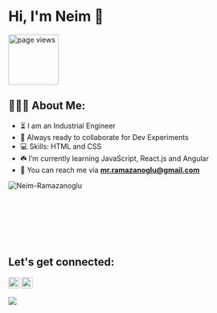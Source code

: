 # Hi, I'm Neim 👨

<a href="https://github.com/Neim-Ramazanoglu">
 <img src="https://komarev.com/ghpvc/?username=Neim-Ramazanoglu&color=brightgreen" alt="page views" width="100" />
  </a>

<h2 align="left">👨🏻‍💻 About Me:</h2>

- :hourglass_flowing_sand: I am an Industrial Engineer
- :rocket: Always ready to collaborate for Dev Experiments
- :computer: Skills: HTML and CSS
- :shamrock: I’m currently learning JavaScript, React.js and Angular
- :e-mail: You can reach me via **mr.ramazanoglu@gmail.com**



<p><img align="left" src="https://github-readme-stats.vercel.app/api/top-langs?username=Neim-Ramazanoglu&show_icons=true&locale=en&layout=compact" alt="Neim-Ramazanoglu" /></p>

</br></br></br></br></br></br></br>

<h2 align="left">Let's get connected:</h2>

<p>
  <a href="https://www.linkedin.com/in/neimramazanoglu/" target="_blank"><img alt="LinkedIn" src="https://img.shields.io/badge/@neimramazanoglu-%230077B5.svg?style=flat-square&logo=linkedin&logoColor=white" height=22/></a>
  <a href="mailto:mr.ramazanoglu@gmail.com" target="_blank"><img alt="Mail" src="https://img.shields.io/badge/mr.ramazanoglu@gmail.com-c14438?style=flat-square&logo=Gmail&logoColor=white" height=22/></a>
</p>

<img src="https://github-readme-stats.vercel.app/api?username=Neim-Ramazanoglu&show_icons=true">
